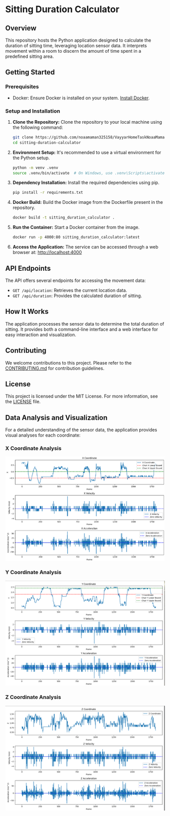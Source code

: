 # Sitting Duration Calculator

## Overview

This repository hosts the Python application designed to calculate the duration of sitting time, leveraging location sensor data. It interprets movement within a room to discern the amount of time spent in a predefined sitting area.

## Getting Started

### Prerequisites

- Docker: Ensure Docker is installed on your system. [Install Docker](https://docs.docker.com/get-docker/).

### Setup and Installation

1. **Clone the Repository:**
   Clone the repository to your local machine using the following command:
    ```bash
    git clone https://github.com/noaamaman325158/VayyarHomeTaskNoaaMaman.git
    cd sitting-duration-calculator
    ```

2. **Environment Setup:**
   It's recommended to use a virtual environment for the Python setup.
    ```bash
    python -m venv .venv
    source .venv/bin/activate  # On Windows, use .venv\Scripts\activate
    ```

3. **Dependency Installation:**
   Install the required dependencies using pip.
    ```bash
    pip install -r requirements.txt
    ```

4. **Docker Build:**
   Build the Docker image from the Dockerfile present in the repository.
    ```bash
    docker build -t sitting_duration_calculator .
    ```

5. **Run the Container:**
   Start a Docker container from the image.
    ```bash
    docker run -p 4000:80 sitting_duration_calculator:latest
    ```

6. **Access the Application:**
   The service can be accessed through a web browser at:
   [http://localhost:4000](http://localhost:4000)

## API Endpoints

The API offers several endpoints for accessing the movement data:

- `GET /api/location`: Retrieves the current location data.
- `GET /api/duration`: Provides the calculated duration of sitting.

## How It Works

The application processes the sensor data to determine the total duration of sitting. It provides both a command-line interface and a web interface for easy interaction and visualization.

## Contributing

We welcome contributions to this project. Please refer to the [CONTRIBUTING.md](CONTRIBUTING.md) for contribution guidelines.

## License

This project is licensed under the MIT License. For more information, see the [LICENSE](LICENSE) file.

## Data Analysis and Visualization

For a detailed understanding of the sensor data, the application provides visual analyses for each coordinate:

### X Coordinate Analysis
![X Coordinate Analysis](img.png "X Coordinate Analysis")

### Y Coordinate Analysis
![Y Coordinate Analysis](img_1.png "Y Coordinate Analysis")

### Z Coordinate Analysis
![Z Coordinate Analysis](img_2.png "Z Coordinate Analysis")
